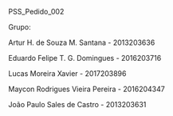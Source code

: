 PSS_Pedido_002

Grupo:

Artur H. de Souza M. Santana - 2013203636

Eduardo Felipe T. G. Domingues - 2016203716

Lucas Moreira Xavier - 2017203896

Maycon Rodrigues Vieira Pereira - 2016204347

João Paulo Sales de Castro - 2013203631
